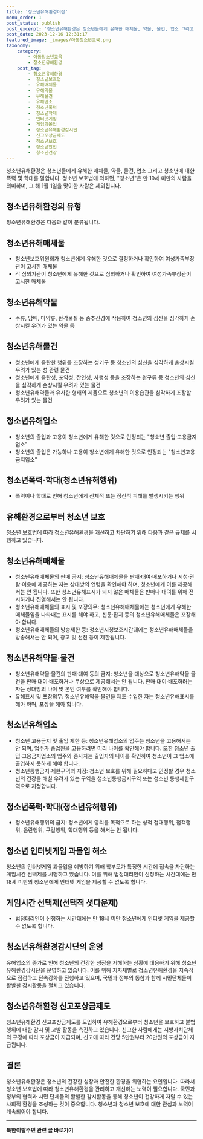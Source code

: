 ```yaml
---
title: '청소년유해환경이란'
menu_order: 1
post_status: publish
post_excerpt: '청소년유해환경은 청소년들에게 유해한 매체물, 약물, 물건, 업소 그리고 청소년에 대한 폭력 및 학대를 말합니다. 청소년 보호법에 의하면,  청소년 은 만 19세 미만의 사람을 의미하며, 그 해 1월 1일을 맞이한 사람은 제외됩니다.'
post_date: 2023-12-16 12:31:17
featured_image: _images/아동청소년교육.png
taxonomy:
    category:
        - 아동청소년교육
        - 청소년유해환경
    post_tag:
        - 청소년유해환경
        -  청소년보호법
        -  유해매체물
        -  유해약물
        -  유해물건
        -  유해업소
        -  청소년폭력
        -  청소년학대
        -  인터넷게임
        -  게임과몰입
        -  청소년유해환경감시단
        -  신고포상금제도
        -  청소년보호
        -  청소년안전
        -  청소년건강
---
```



청소년유해환경은 청소년들에게 유해한 매체물, 약물, 물건, 업소 그리고 청소년에 대한 폭력 및 학대를 말합니다. 청소년 보호법에 의하면, "청소년"은 만 19세 미만의 사람을 의미하며, 그 해 1월 1일을 맞이한 사람은 제외됩니다.

## 청소년유해환경의 유형

청소년유해환경은 다음과 같이 분류됩니다.

## 청소년유해매체물

- 청소년보호위원회가 청소년에게 유해한 것으로 결정하거나 확인하여 여성가족부장관이 고시한 매체물
- 각 심의기관이 청소년에게 유해한 것으로 심의하거나 확인하여 여성가족부장관이 고시한 매체물

## 청소년유해약물

- 주류, 담배, 마약류, 환각물질 등 중추신경에 작용하여 청소년의 심신을 심각하게 손상시킬 우려가 있는 약물 등

## 청소년유해물건

- 청소년에게 음란한 행위를 조장하는 성기구 등 청소년의 심신을 심각하게 손상시킬 우려가 있는 성 관련 물건
- 청소년에게 음란성, 포악성, 잔인성, 사행성 등을 조장하는 완구류 등 청소년의 심신을 심각하게 손상시킬 우려가 있는 물건
- 청소년유해약물과 유사한 형태의 제품으로 청소년의 이용습관을 심각하게 조장할 우려가 있는 물건

## 청소년유해업소

- 청소년의 출입과 고용이 청소년에게 유해한 것으로 인정되는 "청소년 출입·고용금지업소"
- 청소년의 출입은 가능하나 고용이 청소년에게 유해한 것으로 인정되는 "청소년고용금지업소"

## 청소년폭력·학대(청소년유해행위)

- 폭력이나 학대로 인해 청소년에게 신체적 또는 정신적 피해를 발생시키는 행위

## 유해환경으로부터 청소년 보호 

청소년 보호법에 따라 청소년유해환경을 개선하고 차단하기 위해 다음과 같은 규제를 시행하고 있습니다. 

## 청소년유해매체물

- 청소년유해매체물의 판매 금지: 청소년유해매체물을 판매·대여·배포하거나 시청·관람·이용에 제공하는 자는 상대방의 연령을 확인해야 하며, 청소년에게 이를 제공해서는 안 됩니다. 또한 청소년유해표시가 되지 않은 매체물은 판매나 대여를 위해 전시하거나 진열해서는 안 됩니다.
- 청소년유해매체물의 표시 및 포장의무: 청소년유해매체물에는 청소년에게 유해한 매체물임을 나타내는 표시를 해야 하고, 신문·잡지 등의 청소년유해매체물은 포장해야 합니다.
- 청소년유해매체물의 방송제한 등: 청소년시청보호시간대에는 청소년유해매체물을 방송해서는 안 되며, 광고 및 선전 등이 제한됩니다.

## 청소년유해약물·물건

- 청소년유해약물·물건의 판매·대여 등의 금지: 청소년을 대상으로 청소년유해약물·물건을 판매·대여·배포하거나 무상으로 제공해서는 안 됩니다. 판매·대여·배포하려는 자는 상대방의 나이 및 본인 여부를 확인해야 합니다.
- 유해표시 및 포장의무: 청소년유해약물·물건을 제조·수입한 자는 청소년유해표시를 해야 하며, 포장을 해야 합니다.

## 청소년유해업소

- 청소년 고용금지 및 출입 제한 등: 청소년유해업소의 업주는 청소년을 고용해서는 안 되며, 업주가 종업원을 고용하려면 미리 나이를 확인해야 합니다. 또한 청소년 출입·고용금지업소의 업주와 종사자는 출입자의 나이를 확인하여 청소년이 그 업소에 출입하지 못하게 해야 합니다.
- 청소년통행금지·제한구역의 지정: 청소년 보호를 위해 필요하다고 인정할 경우 청소년의 건강을 해칠 우려가 있는 구역을 청소년통행금지구역 또는 청소년 통행제한구역으로 지정합니다.

## 청소년폭력·학대(청소년유해행위)

- 청소년유해행위의 금지: 청소년에게 영리를 목적으로 하는 성적 접대행위, 접객행위, 음란행위, 구걸행위, 학대행위 등을 해서는 안 됩니다.

## 청소년 인터넷게임 과몰입 해소

청소년의 인터넷게임 과몰입을 예방하기 위해 학부모가 특정한 시간에 접속을 차단하는 게임시간 선택제를 시행하고 있습니다. 이를 위해 법정대리인이 신청하는 시간대에는 만 18세 미만의 청소년에게 인터넷 게임을 제공할 수 없도록 합니다.

## 게임시간 선택제(선택적 셧다운제)

- 법정대리인이 신청하는 시간대에는 만 18세 미만 청소년에게 인터넷 게임을 제공할 수 없도록 합니다.

## 청소년유해환경감시단의 운영

유해업소의 증가로 인해 청소년의 건강한 성장을 저해하는 상황에 대응하기 위해 청소년유해환경감시단을 운영하고 있습니다. 이를 위해 지자체별로 청소년유해환경을 지속적으로 점검하고 단속강화를 진행하고 있으며, 국민과 정부의 동참과 함께 시민단체들이 활발한 감시활동을 펼치고 있습니다.

## 청소년유해환경 신고포상금제도

청소년유해환경 신고포상금제도를 도입하여 유해환경으로부터 청소년을 보호하고 불법행위에 대한 감시 및 고발 활동을 촉진하고 있습니다. 신고한 사람에게는 지방자치단체의 규정에 따라 포상금이 지급되며, 신고에 따라 건당 5만원부터 20만원의 포상금이 지급됩니다.

## 결론


청소년유해환경은 청소년의 건강한 성장과 안전한 환경을 위협하는 요인입니다. 따라서 청소년 보호법에 따라 청소년유해환경을 관리하고 개선하는 노력이 필요합니다. 국민과 정부의 협력과 시민 단체들의 활발한 감시활동을 통해 청소년이 건강하게 자랄 수 있는 사회적 환경을 조성하는 것이 중요합니다. 청소년과 청소년 보호에 대한 관심과 노력이 계속되어야 합니다.

<!-- wp:separator -->
<hr class="wp-block-separator has-alpha-channel-opacity"/>
<!-- /wp:separator -->

<!-- wp:group {"backgroundColor":"base","layout":{"type":"constrained"}} -->
<div class="wp-block-group has-base-background-color has-background"><!-- wp:paragraph {"align":"center","fontSize":"medium"} -->
<p class="has-text-align-center has-large-font-size"><strong>북한이탈주민 관련 글 바로가기</strong></p>
<!-- /wp:paragraph -->


<!-- wp:latest-posts
{"categories":[{"id":22630,"count":19,"description":"","link":"https://uknowlaw.com/category/%eb%b6%81%ed%95%9c%ec%9d%b4%ed%83%88%ec%a3%bc%eb%af%bc/","name":"북한이탈주민","slug":"북한이탈주민","taxonomy":"category","parent":0,"meta":[],"_links":{"self":[{"href":"https://uknowlaw.com/wp-json/wp/v2/categories/22630"}],"collection":[{"href":"https://uknowlaw.com/wp-json/wp/v2/categories"}],"about":[{"href":"https://uknowlaw.com/wp-json/wp/v2/taxonomies/category"}],"wp:post_type":[{"href":"https://uknowlaw.com/wp-json/wp/v2/posts?categories=22630"}],"curies":[{"name":"wp","href":"https://api.w.org/{rel}","templated":true}]}}],"postsToShow":100,"excerptLength":28,"postLayout":"grid","columns":2,"featuredImageAlign":"left","featuredImageSizeSlug":"large","fontSize":"small"} /--></div>
<!-- /wp:group -->
